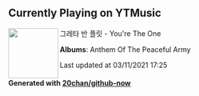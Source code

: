 ## Currently Playing on YTMusic

[<img align="left" width="100" src="https://lh3.googleusercontent.com/gbM_Jqu-mSAs_dkz0LwSGq_Er6vuBwpagpMNZE3QJAvDVmjC3h6eYyd77-QQl0DeeyVuEN6NJ0IqHsW1">](https://music.youtube.com/watch?v=PoCC8jgECIM)

그레타 반 플릿 - You're The One

**Albums**: Anthem Of The Peaceful Army

Last updated at 03/11/2021 17:25

#### Generated with [20chan/github-now](https://github.com/20chan/github-now)


<!--
**20chan/20chan** is a ✨ _special_ ✨ repository because its `README.md` (this file) appears on your GitHub profile.

Here are some ideas to get you started:

- 🔭 I’m currently working on ...
- 🌱 I’m currently learning ...
- 👯 I’m looking to collaborate on ...
- 🤔 I’m looking for help with ...
- 💬 Ask me about ...
- 📫 How to reach me: ...
- 😄 Pronouns: ...
- ⚡ Fun fact: ...
-->

